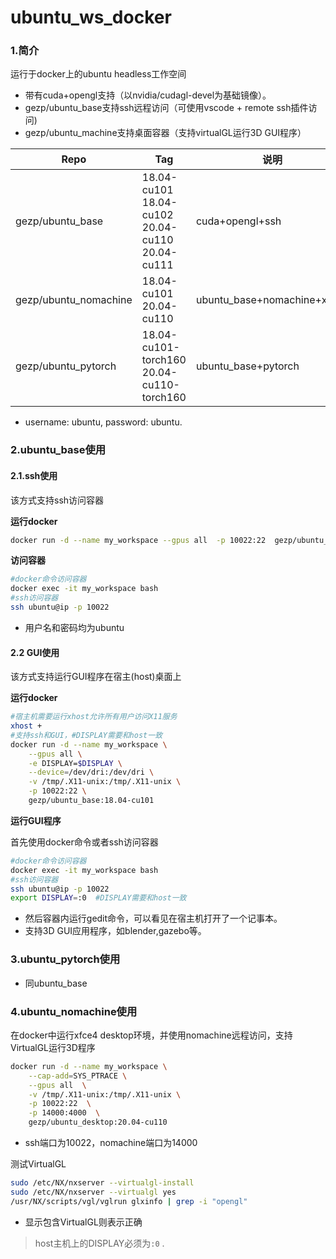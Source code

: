 # ubuntu_ws_docker
### 1.简介
运行于docker上的ubuntu headless工作空间

* 带有cuda+opengl支持（以nvidia/cudagl-devel为基础镜像）。
* gezp/ubuntu_base支持ssh远程访问（可使用vscode + remote ssh插件访问)
* gezp/ubuntu_machine支持桌面容器（支持virtualGL运行3D GUI程序）

| Repo                  | Tag                                                        | 说明                        |
| --------------------- | ---------------------------------------------------------- | --------------------------- |
| gezp/ubuntu_base      | 18.04-cu101<br>18.04-cu102<br/>20.04-cu110<br/>20.04-cu111 | cuda+opengl+ssh             |
| gezp/ubuntu_nomachine | 18.04-cu101<br/>20.04-cu110                                | ubuntu_base+nomachine+xfce4 |
| gezp/ubuntu_pytorch   | 18.04-cu101-torch160 <br/>20.04-cu110-torch160             | ubuntu_base+pytorch         |

* username: ubuntu,    password: ubuntu.

### 2.ubuntu_base使用

#### 2.1.ssh使用

该方式支持ssh访问容器

**运行docker** 

```bash
docker run -d --name my_workspace --gpus all  -p 10022:22  gezp/ubuntu_base:18.04-cu101
```

**访问容器**

```bash
#docker命令访问容器
docker exec -it my_workspace bash
#ssh访问容器
ssh ubuntu@ip -p 10022
```

* 用户名和密码均为ubuntu

#### 2.2 GUI使用
该方式支持运行GUI程序在宿主(host)桌面上

**运行docker**

```bash
#宿主机需要运行xhost允许所有用户访问X11服务
xhost +
#支持ssh和GUI，#DISPLAY需要和host一致
docker run -d --name my_workspace \
	--gpus all \
    -e DISPLAY=$DISPLAY \
    --device=/dev/dri:/dev/dri \
    -v /tmp/.X11-unix:/tmp/.X11-unix \
    -p 10022:22 \
    gezp/ubuntu_base:18.04-cu101
```

**运行GUI程序** 

首先使用docker命令或者ssh访问容器

```bash
#docker命令访问容器
docker exec -it my_workspace bash
#ssh访问容器
ssh ubuntu@ip -p 10022
export DISPLAY=:0  #DISPLAY需要和host一致
```

* 然后容器内运行gedit命令，可以看见在宿主机打开了一个记事本。
* 支持3D GUI应用程序，如blender,gazebo等。

### 3.ubuntu_pytorch使用

* 同ubuntu_base

### 4.ubuntu_nomachine使用

在docker中运行xfce4 desktop环境，并使用nomachine远程访问，支持VirtualGL运行3D程序

```bash
docker run -d --name my_workspace \
    --cap-add=SYS_PTRACE \
    --gpus all  \
    -v /tmp/.X11-unix:/tmp/.X11-unix \
    -p 10022:22  \
    -p 14000:4000  \
    gezp/ubuntu_desktop:20.04-cu110
```

* ssh端口为10022，nomachine端口为14000

测试VirtualGL

```bash
sudo /etc/NX/nxserver --virtualgl-install
sudo /etc/NX/nxserver --virtualgl yes
/usr/NX/scripts/vgl/vglrun glxinfo | grep -i "opengl"
```

* 显示包含VirtualGL则表示正确

> host主机上的DISPLAY必须为`:0` .